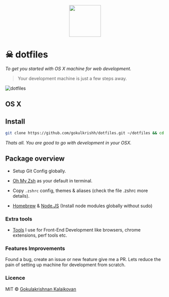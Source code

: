 
<p align="center"><img src="https://raw.githubusercontent.com/gokulkrishh/dotfiles/master/logo.png" width="100" height="100"/></p>

# ☠ dotfiles

*To get you started with OS X machine for web development.*

> Your development machine is just a few steps away.

![dotfiles](https://raw.githubusercontent.com/gokulkrishh/dotfiles/master/screenshot.png "screenshot")


## OS X

## Install

```sh
git clone https://github.com/gokulkrishh/dotfiles.git ~/dotfiles && cd ~/dotfiles && bash install.sh
```

*Thats all. You are good to go with development in your OSX.*

## Package overview

  - Setup Git Config globally.

  - [Oh My Zsh](https://github.com/robbyrussell/oh-my-zsh) as your default in terminal.

  - Copy `.zshrc` config, themes & aliases (check the file .zshrc more details).

  - [Homebrew](http://brew.sh/) & [Node.JS](https://nodejs.org/en/) (Install node modules globally without sudo)

### Extra tools

 - [Tools](https://github.com/gokulkrishh/Tools-I-use) I use for Front-End Development like browsers, chrome extensions, perf tools etc.

### Features Improvements
Found a bug, create an issue or new feature give me a PR. Lets reduce the pain of setting up machine for development from scratch.

### Licence

MIT © [Gokulakrishnan Kalaikovan](http://github.com/gokulkrishh)   
